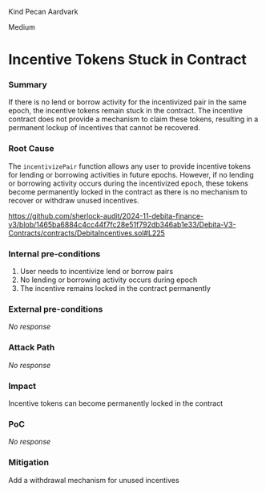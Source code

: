 Kind Pecan Aardvark

Medium

# Incentive Tokens Stuck in Contract

### Summary

If there is no lend or borrow activity for the incentivized pair in the same epoch, the incentive tokens remain stuck in the contract. The incentive contract does not provide a mechanism to claim these tokens, resulting in a permanent lockup of incentives that cannot be recovered.



### Root Cause

The `incentivizePair` function allows any user to provide incentive tokens for lending or borrowing activities in future epochs. However, if no lending or borrowing activity occurs during the incentivized epoch, these tokens become permanently locked in the contract as there is no mechanism to recover or withdraw unused incentives.

https://github.com/sherlock-audit/2024-11-debita-finance-v3/blob/1465ba6884c4cc44f7fc28e51f792db346ab1e33/Debita-V3-Contracts/contracts/DebitaIncentives.sol#L225

### Internal pre-conditions

1. User needs to incentivize lend or borrow pairs
2. No lending or borrowing activity occurs during epoch 
3. The incentive remains locked in the contract permanently


### External pre-conditions

_No response_

### Attack Path

_No response_

### Impact

Incentive tokens can become permanently locked in the contract

### PoC

_No response_

### Mitigation

Add a withdrawal mechanism for unused incentives